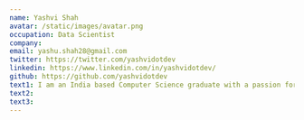 ```yaml
---
name: Yashvi Shah
avatar: /static/images/avatar.png
occupation: Data Scientist
company:
email: yashu.shah28@gmail.com
twitter: https://twitter.com/yashvidotdev
linkedin: https://www.linkedin.com/in/yashvidotdev/
github: https://github.com/yashvidotdev
text1: I am an India based Computer Science graduate with a passion for Data Science and AI. I have a strong interest in Mathematics and love working with data to build practical solutions. I also have 2 years of experience as a freelance Full Stack Developer.
text2:
text3:
---
```

